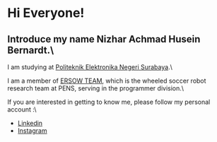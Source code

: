 # Hi Everyone! 

Introduce my name **Nizhar Achmad Husein Bernardt**.\
--
I am studying at [Politeknik Elektronika Negeri Surabaya](https://www.pens.ac.id/en/).\

I am a member of [ERSOW TEAM](https://ersow.pens.ac.id), which is the wheeled soccer robot research team at PENS, serving in the programmer division.\

If you are interested in getting to know me, please follow my personal account :\ 
* [Linkedin]([https://www.linkedin.com/in/gilang-adhan/](https://www.linkedin.com/in/nizhar-achmad-husein-bernardt/)https://www.linkedin.com/in/nizhar-achmad-husein-bernardt/)
* [Instagram](https://www.instagram.com/nizhar_achmad/)
